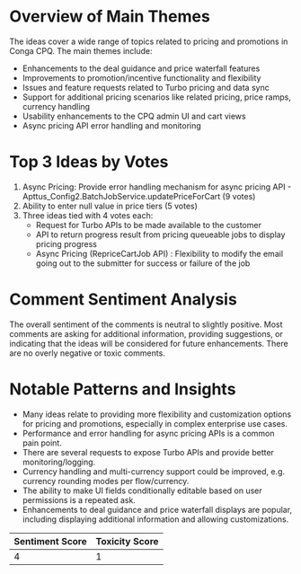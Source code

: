 # Overview of Main Themes

The ideas cover a wide range of topics related to pricing and promotions in Conga CPQ. The main themes include:

- Enhancements to the deal guidance and price waterfall features
- Improvements to promotion/incentive functionality and flexibility
- Issues and feature requests related to Turbo pricing and data sync
- Support for additional pricing scenarios like related pricing, price ramps, currency handling
- Usability enhancements to the CPQ admin UI and cart views
- Async pricing API error handling and monitoring

# Top 3 Ideas by Votes

1. Async Pricing: Provide error handling mechanism for async pricing API - Apttus_Config2.BatchJobService.updatePriceForCart (9 votes)
2. Ability to enter null value in price tiers (5 votes)
3. Three ideas tied with 4 votes each:
   - Request for Turbo APIs to be made available to the customer
   - API to return progress result from pricing queueable jobs to display pricing progress
   - Async Pricing (RepriceCartJob API) : Flexibility to modify the email going out to the submitter for success or failure of the job

# Comment Sentiment Analysis

The overall sentiment of the comments is neutral to slightly positive. Most comments are asking for additional information, providing suggestions, or indicating that the ideas will be considered for future enhancements. There are no overly negative or toxic comments.

# Notable Patterns and Insights

- Many ideas relate to providing more flexibility and customization options for pricing and promotions, especially in complex enterprise use cases.
- Performance and error handling for async pricing APIs is a common pain point.
- There are several requests to expose Turbo APIs and provide better monitoring/logging.
- Currency handling and multi-currency support could be improved, e.g. currency rounding modes per flow/currency.
- The ability to make UI fields conditionally editable based on user permissions is a repeated ask.
- Enhancements to deal guidance and price waterfall displays are popular, including displaying additional information and allowing customizations.

| Sentiment Score | Toxicity Score |
|-----------------|----------------|
| 4               | 1              |